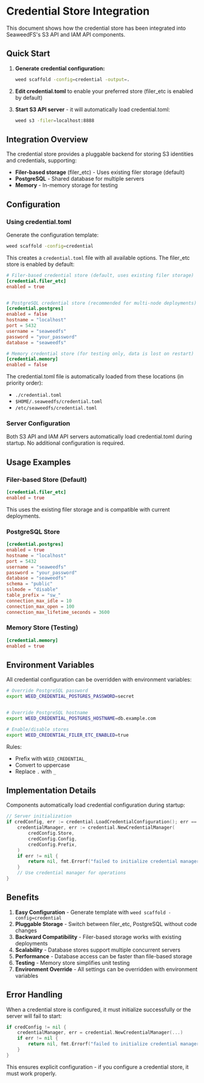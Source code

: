 # Credential Store Integration

This document shows how the credential store has been integrated into SeaweedFS's S3 API and IAM API components.

## Quick Start

1. **Generate credential configuration:**
   ```bash
   weed scaffold -config=credential -output=.
   ```

2. **Edit credential.toml** to enable your preferred store (filer_etc is enabled by default)

3. **Start S3 API server** - it will automatically load credential.toml:
   ```bash
   weed s3 -filer=localhost:8888
   ```

## Integration Overview

The credential store provides a pluggable backend for storing S3 identities and credentials, supporting:
- **Filer-based storage** (filer_etc) - Uses existing filer storage (default)
- **PostgreSQL** - Shared database for multiple servers
- **Memory** - In-memory storage for testing

## Configuration

### Using credential.toml

Generate the configuration template:
```bash
weed scaffold -config=credential
```

This creates a `credential.toml` file with all available options. The filer_etc store is enabled by default:

```toml
# Filer-based credential store (default, uses existing filer storage)
[credential.filer_etc]
enabled = true


# PostgreSQL credential store (recommended for multi-node deployments)
[credential.postgres]
enabled = false
hostname = "localhost"
port = 5432
username = "seaweedfs"
password = "your_password"
database = "seaweedfs"

# Memory credential store (for testing only, data is lost on restart)
[credential.memory]
enabled = false
```

The credential.toml file is automatically loaded from these locations (in priority order):
- `./credential.toml`
- `$HOME/.seaweedfs/credential.toml`
- `/etc/seaweedfs/credential.toml`

### Server Configuration

Both S3 API and IAM API servers automatically load credential.toml during startup. No additional configuration is required.

## Usage Examples

### Filer-based Store (Default)

```toml
[credential.filer_etc]
enabled = true
```

This uses the existing filer storage and is compatible with current deployments.



### PostgreSQL Store

```toml
[credential.postgres]
enabled = true
hostname = "localhost"
port = 5432
username = "seaweedfs"
password = "your_password"
database = "seaweedfs"
schema = "public"
sslmode = "disable"
table_prefix = "sw_"
connection_max_idle = 10
connection_max_open = 100
connection_max_lifetime_seconds = 3600
```

### Memory Store (Testing)

```toml
[credential.memory]
enabled = true
```

## Environment Variables

All credential configuration can be overridden with environment variables:

```bash
# Override PostgreSQL password
export WEED_CREDENTIAL_POSTGRES_PASSWORD=secret


# Override PostgreSQL hostname
export WEED_CREDENTIAL_POSTGRES_HOSTNAME=db.example.com

# Enable/disable stores
export WEED_CREDENTIAL_FILER_ETC_ENABLED=true
```

Rules:
- Prefix with `WEED_CREDENTIAL_`
- Convert to uppercase
- Replace `.` with `_`

## Implementation Details

Components automatically load credential configuration during startup:

```go
// Server initialization
if credConfig, err := credential.LoadCredentialConfiguration(); err == nil && credConfig != nil {
    credentialManager, err := credential.NewCredentialManager(
        credConfig.Store,
        credConfig.Config,
        credConfig.Prefix,
    )
    if err != nil {
        return nil, fmt.Errorf("failed to initialize credential manager: %v", err)
    }
    // Use credential manager for operations
}
```

## Benefits

1. **Easy Configuration** - Generate template with `weed scaffold -config=credential`
2. **Pluggable Storage** - Switch between filer_etc, PostgreSQL without code changes
3. **Backward Compatibility** - Filer-based storage works with existing deployments
4. **Scalability** - Database stores support multiple concurrent servers
5. **Performance** - Database access can be faster than file-based storage
6. **Testing** - Memory store simplifies unit testing
7. **Environment Override** - All settings can be overridden with environment variables

## Error Handling

When a credential store is configured, it must initialize successfully or the server will fail to start:

```go
if credConfig != nil {
    credentialManager, err = credential.NewCredentialManager(...)
    if err != nil {
        return nil, fmt.Errorf("failed to initialize credential manager: %v", err)
    }
}
```

This ensures explicit configuration - if you configure a credential store, it must work properly. 